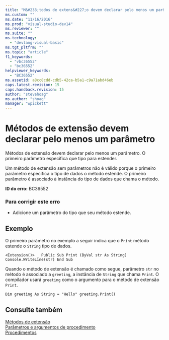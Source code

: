 ```yaml
---
title: "M&#233;todos de extens&#227;o devem declarar pelo menos um par&#226;metro | Microsoft Docs"
ms.custom: ""
ms.date: "11/16/2016"
ms.prod: "visual-studio-dev14"
ms.reviewer: ""
ms.suite: ""
ms.technology: 
  - "devlang-visual-basic"
ms.tgt_pltfrm: ""
ms.topic: "article"
f1_keywords: 
  - "vbc36552"
  - "bc36552"
helpviewer_keywords: 
  - "BC36552"
ms.assetid: a8cc8cdd-cdb5-42ca-b5a1-c9a71abd46eb
caps.latest.revision: 15
caps.handback.revision: 15
author: "stevehoag"
ms.author: "shoag"
manager: "wpickett"
---
```

# M&#233;todos de extens&#227;o devem declarar pelo menos um par&#226;metro
Métodos de extensão devem declarar pelo menos um parâmetro. O primeiro parâmetro especifica que tipo para estender.  
  
 Um método de extensão sem parâmetros não é válido porque o primeiro parâmetro especifica o tipo de dados o método estende. O primeiro parâmetro é associado à instância do tipo de dados que chama o método.  
  
 **ID do erro:** BC36552  
  
### Para corrigir este erro  
  
-   Adicione um parâmetro do tipo que seu método estende.  
  
## Exemplo  
 O primeiro parâmetro no exemplo a seguir indica que o `Print` método estende o `String` tipo de dados.  
  
```  
<Extension()> _ Public Sub Print (ByVal str As String) Console.WriteLine(str) End Sub  
```  
  
 Quando o método de extensão é chamado como segue, parâmetro `str` no método é associado a `greeting`, a instância de `String` que chama `Print`. O compilador usará `greeting` como o argumento para o método de extensão `Print`.  
  
```  
Dim greeting As String = "Hello" greeting.Print()  
```  
  
## Consulte também  
 [Métodos de extensão](../../visual-basic/programming-guide/language-features/procedures/extension-methods.md)   
 [Parâmetros e argumentos de procedimento](../../visual-basic/programming-guide/language-features/procedures/procedure-parameters-and-arguments.md)   
 [Procedimentos](../../visual-basic/programming-guide/language-features/procedures/index.md)